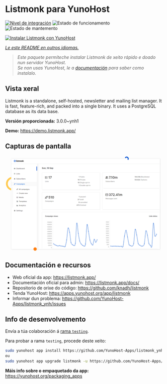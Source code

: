 <!--
NOTA: Este README foi creado automáticamente por <https://github.com/YunoHost/apps/tree/master/tools/readme_generator>
NON debe editarse manualmente.
-->

# Listmonk para YunoHost

[![Nivel de integración](https://dash.yunohost.org/integration/listmonk.svg)](https://dash.yunohost.org/appci/app/listmonk) ![Estado de funcionamento](https://ci-apps.yunohost.org/ci/badges/listmonk.status.svg) ![Estado de mantemento](https://ci-apps.yunohost.org/ci/badges/listmonk.maintain.svg)

[![Instalar Listmonk con YunoHost](https://install-app.yunohost.org/install-with-yunohost.svg)](https://install-app.yunohost.org/?app=listmonk)

*[Le este README en outros idiomas.](./ALL_README.md)*

> *Este paquete permíteche instalar Listmonk de xeito rápido e doado nun servidor YunoHost.*  
> *Se non usas YunoHost, le a [documentación](https://yunohost.org/install) para saber como instalalo.*

## Vista xeral

Listmonk is a standalone, self-hosted, newsletter and mailing list manager. It is fast, feature-rich, and packed into a single binary. It uses a PostgreSQL database as its data base.


**Versión proporcionada:** 3.0.0~ynh1

**Demo:** <https://demo.listmonk.app/>

## Capturas de pantalla

![Captura de pantalla de Listmonk](./doc/screenshots/screenshot.png)

## Documentación e recursos

- Web oficial da app: <https://listmonk.app/>
- Documentación oficial para admin: <https://listmonk.app/docs/>
- Repositorio de orixe do código: <https://github.com/knadh/listmonk>
- Tenda YunoHost: <https://apps.yunohost.org/app/listmonk>
- Informar dun problema: <https://github.com/YunoHost-Apps/listmonk_ynh/issues>

## Info de desenvolvemento

Envía a túa colaboración á [rama `testing`](https://github.com/YunoHost-Apps/listmonk_ynh/tree/testing).

Para probar a rama `testing`, procede deste xeito:

```bash
sudo yunohost app install https://github.com/YunoHost-Apps/listmonk_ynh/tree/testing --debug
ou
sudo yunohost app upgrade listmonk -u https://github.com/YunoHost-Apps/listmonk_ynh/tree/testing --debug
```

**Máis info sobre o empaquetado da app:** <https://yunohost.org/packaging_apps>
